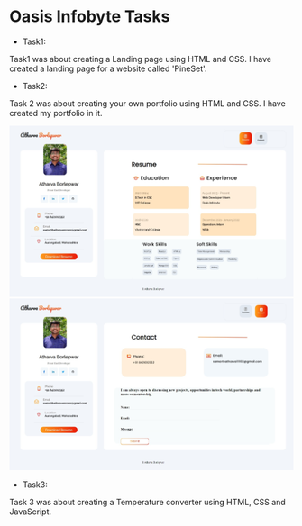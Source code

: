# Oasis Infobyte Tasks
- Task1:
 
Task1 was about creating a Landing page using HTML and CSS. I have created a landing page for a website called 'PineSet'.

- Task2:

Task 2 was about creating your own portfolio using HTML and CSS. I have created my portfolio in it.

![task21](./assets/Task22.jpeg)
![task22](./assets/Task21.jpeg)

- Task3:

Task 3 was about creating a Temperature converter using HTML, CSS and JavaScript. 



